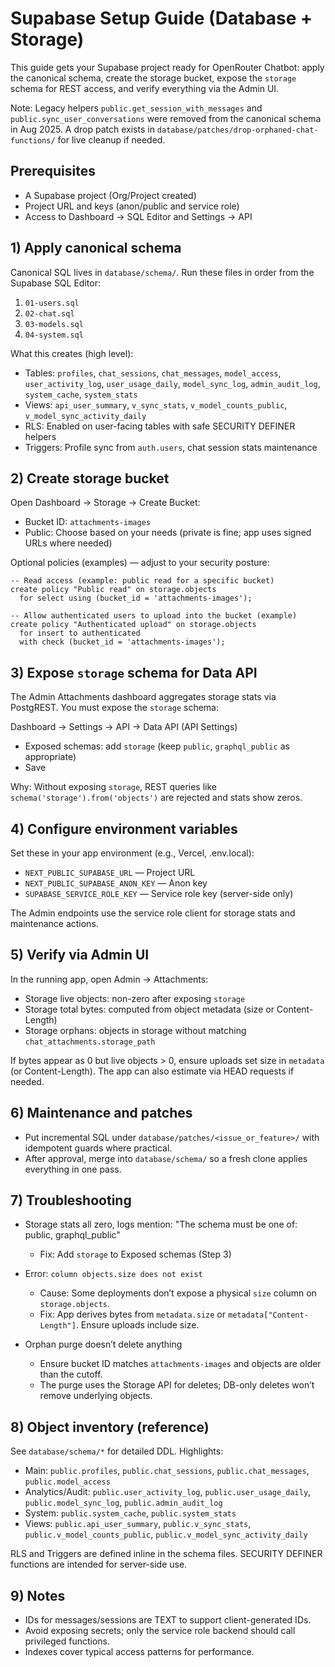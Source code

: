 # Supabase Setup Guide (Database + Storage)

This guide gets your Supabase project ready for OpenRouter Chatbot: apply the canonical schema, create the storage bucket, expose the `storage` schema for REST access, and verify everything via the Admin UI.

Note: Legacy helpers `public.get_session_with_messages` and `public.sync_user_conversations` were removed from the canonical schema in Aug 2025. A drop patch exists in `database/patches/drop-orphaned-chat-functions/` for live cleanup if needed.

## Prerequisites

- A Supabase project (Org/Project created)
- Project URL and keys (anon/public and service role)
- Access to Dashboard → SQL Editor and Settings → API

## 1) Apply canonical schema

Canonical SQL lives in `database/schema/`. Run these files in order from the Supabase SQL Editor:

1. `01-users.sql`
2. `02-chat.sql`
3. `03-models.sql`
4. `04-system.sql`

What this creates (high level):

- Tables: `profiles`, `chat_sessions`, `chat_messages`, `model_access`, `user_activity_log`, `user_usage_daily`, `model_sync_log`, `admin_audit_log`, `system_cache`, `system_stats`
- Views: `api_user_summary`, `v_sync_stats`, `v_model_counts_public`, `v_model_sync_activity_daily`
- RLS: Enabled on user-facing tables with safe SECURITY DEFINER helpers
- Triggers: Profile sync from `auth.users`, chat session stats maintenance

## 2) Create storage bucket

Open Dashboard → Storage → Create Bucket:

- Bucket ID: `attachments-images`
- Public: Choose based on your needs (private is fine; app uses signed URLs where needed)

Optional policies (examples) — adjust to your security posture:

```
-- Read access (example: public read for a specific bucket)
create policy "Public read" on storage.objects
  for select using (bucket_id = 'attachments-images');

-- Allow authenticated users to upload into the bucket (example)
create policy "Authenticated upload" on storage.objects
  for insert to authenticated
  with check (bucket_id = 'attachments-images');
```

## 3) Expose `storage` schema for Data API

The Admin Attachments dashboard aggregates storage stats via PostgREST. You must expose the `storage` schema:

Dashboard → Settings → API → Data API (API Settings)

- Exposed schemas: add `storage` (keep `public`, `graphql_public` as appropriate)
- Save

Why: Without exposing `storage`, REST queries like `schema('storage').from('objects')` are rejected and stats show zeros.

## 4) Configure environment variables

Set these in your app environment (e.g., Vercel, .env.local):

- `NEXT_PUBLIC_SUPABASE_URL` — Project URL
- `NEXT_PUBLIC_SUPABASE_ANON_KEY` — Anon key
- `SUPABASE_SERVICE_ROLE_KEY` — Service role key (server-side only)

The Admin endpoints use the service role client for storage stats and maintenance actions.

## 5) Verify via Admin UI

In the running app, open Admin → Attachments:

- Storage live objects: non-zero after exposing `storage`
- Storage total bytes: computed from object metadata (size or Content-Length)
- Storage orphans: objects in storage without matching `chat_attachments.storage_path`

If bytes appear as 0 but live objects > 0, ensure uploads set size in `metadata` (or Content-Length). The app can also estimate via HEAD requests if needed.

## 6) Maintenance and patches

- Put incremental SQL under `database/patches/<issue_or_feature>/` with idempotent guards where practical.
- After approval, merge into `database/schema/` so a fresh clone applies everything in one pass.

## 7) Troubleshooting

- Storage stats all zero, logs mention: "The schema must be one of: public, graphql_public"

  - Fix: Add `storage` to Exposed schemas (Step 3)

- Error: `column objects.size does not exist`

  - Cause: Some deployments don’t expose a physical `size` column on `storage.objects`.
  - Fix: App derives bytes from `metadata.size` or `metadata["Content-Length"]`. Ensure uploads include size.

- Orphan purge doesn’t delete anything
  - Ensure bucket ID matches `attachments-images` and objects are older than the cutoff.
  - The purge uses the Storage API for deletes; DB-only deletes won’t remove underlying objects.

## 8) Object inventory (reference)

See `database/schema/*` for detailed DDL. Highlights:

- Main: `public.profiles`, `public.chat_sessions`, `public.chat_messages`, `public.model_access`
- Analytics/Audit: `public.user_activity_log`, `public.user_usage_daily`, `public.model_sync_log`, `public.admin_audit_log`
- System: `public.system_cache`, `public.system_stats`
- Views: `public.api_user_summary`, `public.v_sync_stats`, `public.v_model_counts_public`, `public.v_model_sync_activity_daily`

RLS and Triggers are defined inline in the schema files. SECURITY DEFINER functions are intended for server-side use.

## 9) Notes

- IDs for messages/sessions are TEXT to support client-generated IDs.
- Avoid exposing secrets; only the service role backend should call privileged functions.
- Indexes cover typical access patterns for performance.
